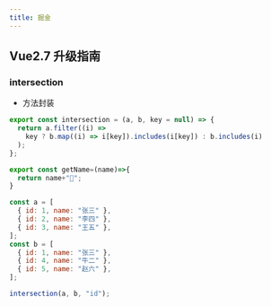 ```yaml
---
title: 掘金
---
```


## Vue2.7 升级指南

### <vp-word name="交集">intersection</vp-word>

- 方法封装

```js export
export const intersection = (a, b, key = null) => {
  return a.filter((i) =>
    key ? b.map((i) => i[key]).includes(i[key]) : b.includes(i)
  );
};
```
```js export
export const getName=(name)=>{
  return name+"🐧";
}
```


```js run
const a = [
  { id: 1, name: "张三" },
  { id: 2, name: "李四" },
  { id: 3, name: "王五" },
];
const b = [
  { id: 1, name: "张三" },
  { id: 4, name: "牛二" },
  { id: 5, name: "赵六" },
];

intersection(a, b, "id");
```

